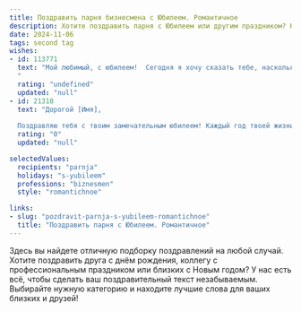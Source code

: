```yaml
---
title: Поздравить парня бизнесмена с Юбилеем. Романтичное
description: Хотите поздравить парня с Юбилеем или другим праздником? Наш ИИ создаст незабываемое поздравление, а вы обязательно выделитесь среди других.  
date: 2024-11-06
tags: second tag
wishes:
- id: 113771
  text: "Мой любимый, с юбилеем!  Сегодня я хочу сказать тебе, насколько ты невероятен.  Твой ум, целеустремленность и  бизнес-чутье восхищают меня, а твоя нежность и забота – согревают мою душу. Ты – мой надежный тыл, моя гордость, моя любовь. Желаю тебе новых  вершин в бизнесе,  счастья, безграничной любви и  многих-многих лет, наполненных радостью и  взаимным теплом.  С юбилеем, мой прекрасный бизнесмен!
  "
  rating: "undefined"
  updated: "null"
- id: 21318
  text: "Дорогой [Имя],
  
  Поздравляю тебя с твоим замечательным юбилеем! Каждый год твоей жизни - это новая страница в истории твоего успешного бизнеса, и каждая из них наполнена твоим усердием, мудростью и неукротимым стремлением к лучшему. Ты не только бизнесмен, но и источник вдохновения для многих. Пусть каждый новый день приносит тебе радость, успех и новые, яркие впечатления. Желаю тебе оставаться таким же сильным, целеустремлённым и любящим жизнь, как и сегодня. С теплом и уважением, [Твоё Имя]."
  rating: "0"
  updated: "null"

selectedValues:
  recipients: "parnja"
  holidays: "s-yubileem"
  professions: "biznesmen"
  style: "romantichnoe"

links:
- slug: "pozdravit-parnja-s-yubileem-romantichnoe"
  title: "Поздравить парня с Юбилеем. Романтичное"
---
```


Здесь вы найдете отличную подборку поздравлений на любой случай. 
Хотите поздравить друга с днём рождения, коллегу с профессиональным праздником или близких с Новым годом? У нас есть всё, чтобы сделать ваш поздравительный текст незабываемым. Выбирайте нужную категорию и находите лучшие слова для ваших близких и друзей!
